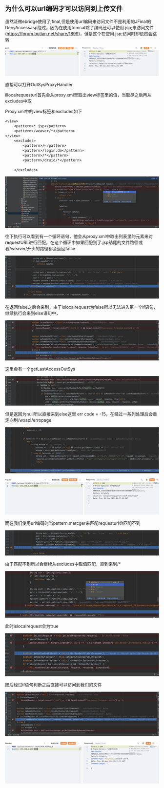 ## 为什么可以url编码才可以访问到上传文件

虽然泛微ebridge使用了jfinal,但是使用url编码来访问文件不是利用的JFinal的DenyAccessJsp绕过，因为在使用tomcat除了编码还可以使用.jsp;来访问文件(https://forum.butian.net/share/1899)，但是这个在使用.jsp;访问时却依然会跳转

![image-20240808161652102](./Images/1.png)

直接可以打开OutSysProxyHandler

illocalrequesturl首先会从proxy.xml里取出view标签里的值，当取尽之后再从excludes中取

Proxy.xml中的view标签和excludes如下

```
<view>
    <pattern>*.jsp</pattern>
    <pattern>/weaver/*</pattern>
</view>
	<excludes>
        <pattern>/</pattern>
		<pattern>/login.do</pattern>
		<pattern>/*</pattern>
		<pattern>/druid/*</pattern>
		
    </excludes>
```



![image-20240808153926950](./Images/2.png)

往下执行可以看到有一个循环语句，他会从proxy.xml中取出列表里的元素来对requestURL进行匹配，在这个循环中如果匹配到了.jsp结尾的文件路径或者/weaver/开头的路径都会返回false

![image-20240808155437440](./Images/3.png)

在返回false之后会来到，由于islocalrequest为false所以无法进入第一个if语句，继续执行会来到else语句中，

![image-20240808160440541](./Images/4.png)



这里会有一个getLastAccessOutSys

![image-20240808160614353](./Images/5.png)

但是返回为null所以直接来到else这里 err code = -15，在经过一系列处理后会重定向到/wxapi/erropage

![image-20240808160754158](./Images/6.png)

![image-20240808161124649](./Images/7.png)





而在我们使用url编码时当pattern.marcger来匹配requesturl会匹配不到

![image-20240808154619136](./Images/8.png)

由于匹配不到所以会继续从excludes中取值匹配，直到来到/*

![image-20240808154924008](./Images/9.png)

此时islocalrequest会为true

![image-20240808154239117](./Images/10.png)

随后经过if语句判断之后直接可以访问到我们的文件

![image-20240808154502466](./Images/11.png)

![image-20240808161139134](./Images/12.png)